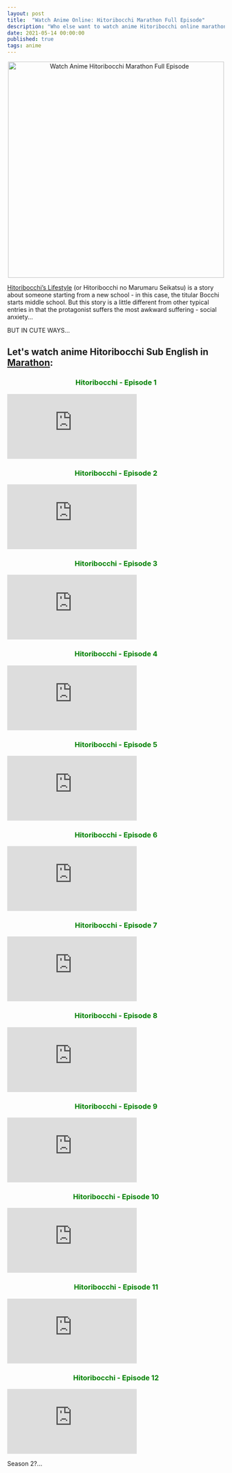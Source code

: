 ```yaml
---
layout: post
title:  "Watch Anime Online: Hitoribocchi Marathon Full Episode"
description: "Who else want to watch anime Hitoribocchi online marathon full episode? Find out more here!"
date: 2021-05-14 00:00:00
published: true
tags: anime
---
```



<p align="center">
    <img src="https://ostnime.com/wp-content/uploads/2019/08/Hitoribocchi-no-Marumaru-Seikatsu.png" alt="Watch Anime Hitoribocchi Marathon Full Episode" title="Watch Anime Hitoribocchi Marathon Full Episode" width="500" />
    
</p>


[Hitoribocchi’s Lifestyle](/) (or Hitoribocchi no Marumaru Seikatsu) is a story about someone starting from a new school - in this case, the titular Bocchi starts middle school. But this story is a little different from other typical entries in that the protagonist suffers the most awkward suffering - social anxiety...

BUT IN CUTE WAYS...

## Let's watch anime Hitoribocchi Sub English in [Marathon](/):

<h3 align="center" style="color: green;">
    Hitoribocchi - Episode 1
</h3>

<iframe class="video" src="https://www.youtube.com/embed/TQY7-Hfw9Nw" title="Hitoribocchi - Episode 1" frameborder="0" allow="accelerometer; autoplay; clipboard-write; encrypted-media; gyroscope; picture-in-picture" allowfullscreen></iframe>

<br>

<h3 align="center" style="color: green;">
    Hitoribocchi - Episode 2
</h3>

<iframe class="video" src="https://www.youtube.com/embed/rr_P6e7JF5I" title="Hitoribocchi - Episode 2" frameborder="0" allow="accelerometer; autoplay; clipboard-write; encrypted-media; gyroscope; picture-in-picture" allowfullscreen></iframe>

<br>

<h3 align="center" style="color: green;">
    Hitoribocchi - Episode 3
</h3>

<iframe class="video" src="https://www.youtube.com/embed/EboGcgDEhz8" title="Hitoribocchi - Episode 3" frameborder="0" allow="accelerometer; autoplay; clipboard-write; encrypted-media; gyroscope; picture-in-picture" allowfullscreen></iframe>

<br>

<h3 align="center" style="color: green;">
    Hitoribocchi - Episode 4
</h3>

<iframe class="video" src="https://www.youtube.com/embed/dDptESEt_oI" title="Hitoribocchi - Episode 4" frameborder="0" allow="accelerometer; autoplay; clipboard-write; encrypted-media; gyroscope; picture-in-picture" allowfullscreen></iframe>

<br>

<h3 align="center" style="color: green;">
    Hitoribocchi - Episode 5
</h3>

<iframe class="video" src="https://www.youtube.com/embed/L_1b_eEXmRY" title="Hitoribocchi - Episode 5" frameborder="0" allow="accelerometer; autoplay; clipboard-write; encrypted-media; gyroscope; picture-in-picture" allowfullscreen></iframe>

<br>

<h3 align="center" style="color: green;">
    Hitoribocchi - Episode 6
</h3>

<iframe class="video" src="https://www.youtube.com/embed/uxvjRZrKARw" title="Hitoribocchi - Episode 6" frameborder="0" allow="accelerometer; autoplay; clipboard-write; encrypted-media; gyroscope; picture-in-picture" allowfullscreen></iframe>

<br>

<h3 align="center" style="color: green;">
    Hitoribocchi - Episode 7
</h3>

<iframe class="video" src="https://www.youtube.com/embed/lf8Kqn7W10o" title="Hitoribocchi - Episode 7" frameborder="0" allow="accelerometer; autoplay; clipboard-write; encrypted-media; gyroscope; picture-in-picture" allowfullscreen></iframe>

<br>

<h3 align="center" style="color: green;">
    Hitoribocchi - Episode 8
</h3>

<iframe class="video" src="https://www.youtube.com/embed/S9Ijpy--Sko" title="Hitoribocchi - Episode 8" frameborder="0" allow="accelerometer; autoplay; clipboard-write; encrypted-media; gyroscope; picture-in-picture" allowfullscreen></iframe>

<br>

<h3 align="center" style="color: green;">
    Hitoribocchi - Episode 9
</h3>

<iframe class="video" src="https://www.youtube.com/embed/Fhgqh5YKxFc" title="Hitoribocchi - Episode 9" frameborder="0" allow="accelerometer; autoplay; clipboard-write; encrypted-media; gyroscope; picture-in-picture" allowfullscreen></iframe>

<br>

<h3 align="center" style="color: green;">
    Hitoribocchi - Episode 10
</h3>

<iframe class="video" src="https://www.youtube.com/embed/Y3AZbgTteUA" title="Hitoribocchi - Episode 10" frameborder="0" allow="accelerometer; autoplay; clipboard-write; encrypted-media; gyroscope; picture-in-picture" allowfullscreen></iframe>

<br>

<h3 align="center" style="color: green;">
    Hitoribocchi - Episode 11
</h3>

<iframe class="video" src="https://www.youtube.com/embed/jAcdZaLEqq0" title="Hitoribocchi - Episode 11" frameborder="0" allow="accelerometer; autoplay; clipboard-write; encrypted-media; gyroscope; picture-in-picture" allowfullscreen></iframe>

<br>

<h3 align="center" style="color: green;">
    Hitoribocchi - Episode 12
</h3>

<iframe class="video" src="https://www.youtube.com/embed/iihXShC4fnc" title="Hitoribocchi - Episode 12" frameborder="0" allow="accelerometer; autoplay; clipboard-write; encrypted-media; gyroscope; picture-in-picture" allowfullscreen></iframe>

<br>

Season 2?...